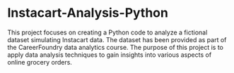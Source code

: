 # Instacart-Analysis-Python
This project focuses on creating a Python code to analyze a fictional dataset simulating Instacart data. The dataset has been provided as part of the CareerFoundry data analytics course. The purpose of this project is to apply data analysis techniques to gain insights into various aspects of online grocery orders.
